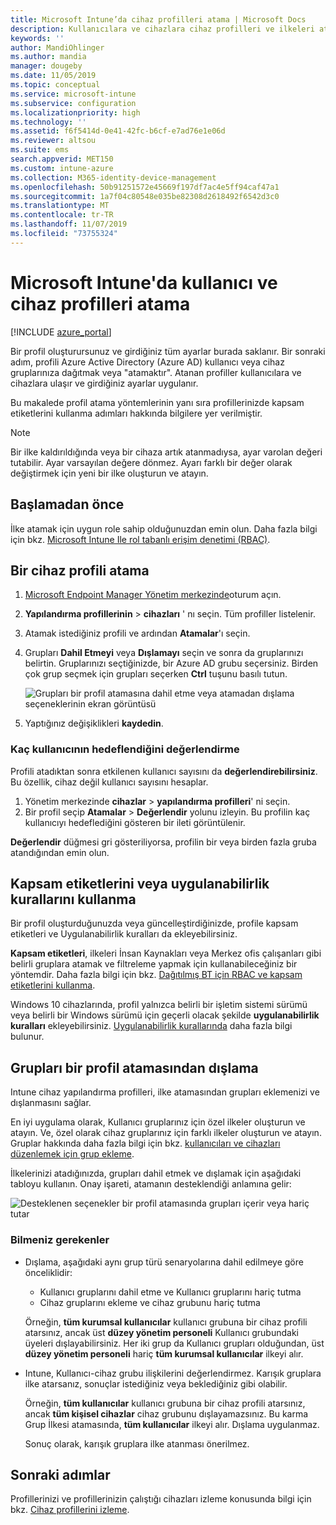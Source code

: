 ```yaml
---
title: Microsoft Intune’da cihaz profilleri atama | Microsoft Docs
description: Kullanıcılara ve cihazlara cihaz profilleri ve ilkeleri atamak için Azure portalını kullanın. Microsoft Intune'da grupları bir profil atamasının dışında tutmayı öğrenin.
keywords: ''
author: MandiOhlinger
ms.author: mandia
manager: dougeby
ms.date: 11/05/2019
ms.topic: conceptual
ms.service: microsoft-intune
ms.subservice: configuration
ms.localizationpriority: high
ms.technology: ''
ms.assetid: f6f5414d-0e41-42fc-b6cf-e7ad76e1e06d
ms.reviewer: altsou
ms.suite: ems
search.appverid: MET150
ms.custom: intune-azure
ms.collection: M365-identity-device-management
ms.openlocfilehash: 50b91251572e45669f197df7ac4e5ff94caf47a1
ms.sourcegitcommit: 1a7f04c80548e035be82308d2618492f6542d3c0
ms.translationtype: MT
ms.contentlocale: tr-TR
ms.lasthandoff: 11/07/2019
ms.locfileid: "73755324"
---
```

# <a name="assign-user-and-device-profiles-in-microsoft-intune"></a>Microsoft Intune'da kullanıcı ve cihaz profilleri atama

[!INCLUDE [azure_portal](../includes/azure_portal.md)]

Bir profil oluşturursunuz ve girdiğiniz tüm ayarlar burada saklanır. Bir sonraki adım, profili Azure Active Directory (Azure AD) kullanıcı veya cihaz gruplarınıza dağıtmak veya "atamaktır". Atanan profiller kullanıcılara ve cihazlara ulaşır ve girdiğiniz ayarlar uygulanır.

Bu makalede profil atama yöntemlerinin yanı sıra profillerinizde kapsam etiketlerini kullanma adımları hakkında bilgilere yer verilmiştir.

> [!NOTE]  
> Bir ilke kaldırıldığında veya bir cihaza artık atanmadıysa, ayar varolan değeri tutabilir. Ayar varsayılan değere dönmez. Ayarı farklı bir değer olarak değiştirmek için yeni bir ilke oluşturun ve atayın.

## <a name="before-you-begin"></a>Başlamadan önce

İlke atamak için uygun role sahip olduğunuzdan emin olun. Daha fazla bilgi için bkz. [Microsoft Intune Ile rol tabanlı erişim denetimi (RBAC)](../fundamentals/role-based-access-control.md).

## <a name="assign-a-device-profile"></a>Bir cihaz profili atama

1. [Microsoft Endpoint Manager Yönetim merkezinde](https://go.microsoft.com/fwlink/?linkid=2109431)oturum açın.
2. **Yapılandırma profillerinin** > **cihazları** ' nı seçin. Tüm profiller listelenir.
3. Atamak istediğiniz profili ve ardından **Atamalar**'ı seçin.
4. Grupları **Dahil Etmeyi** veya **Dışlamayı** seçin ve sonra da gruplarınızı belirtin. Gruplarınızı seçtiğinizde, bir Azure AD grubu seçersiniz. Birden çok grup seçmek için grupları seçerken **Ctrl** tuşunu basılı tutun.

    ![Grupları bir profil atamasına dahil etme veya atamadan dışlama seçeneklerinin ekran görüntüsü](./media/device-profile-assign/group-include-exclude.png)

5. Yaptığınız değişiklikleri **kaydedin**.

### <a name="evaluate-how-many-users-are-targeted"></a>Kaç kullanıcının hedeflendiğini değerlendirme

Profili atadıktan sonra etkilenen kullanıcı sayısını da **değerlendirebilirsiniz**. Bu özellik, cihaz değil kullanıcı sayısını hesaplar.

1. Yönetim merkezinde **cihazlar** > **yapılandırma profilleri**' ni seçin.
2. Bir profil seçip **Atamalar** > **Değerlendir** yolunu izleyin. Bu profilin kaç kullanıcıyı hedeflediğini gösteren bir ileti görüntülenir.

**Değerlendir** düğmesi gri gösteriliyorsa, profilin bir veya birden fazla gruba atandığından emin olun.

## <a name="use-scope-tags-or-applicability-rules"></a>Kapsam etiketlerini veya uygulanabilirlik kurallarını kullanma

Bir profil oluşturduğunuzda veya güncelleştirdiğinizde, profile kapsam etiketleri ve Uygulanabilirlik kuralları da ekleyebilirsiniz.

**Kapsam etiketleri**, ilkeleri İnsan Kaynakları veya Merkez ofis çalışanları gibi belirli gruplara atamak ve filtreleme yapmak için kullanabileceğiniz bir yöntemdir. Daha fazla bilgi için bkz. [Dağıtılmış BT için RBAC ve kapsam etiketlerini kullanma](../fundamentals/scope-tags.md).

Windows 10 cihazlarında, profil yalnızca belirli bir işletim sistemi sürümü veya belirli bir Windows sürümü için geçerli olacak şekilde **uygulanabilirlik kuralları** ekleyebilirsiniz. [Uygulanabilirlik kurallarında](device-profile-create.md#applicability-rules) daha fazla bilgi bulunur.

## <a name="exclude-groups-from-a-profile-assignment"></a>Grupları bir profil atamasından dışlama

Intune cihaz yapılandırma profilleri, ilke atamasından grupları eklemenizi ve dışlanmasını sağlar.

En iyi uygulama olarak, Kullanıcı gruplarınız için özel ilkeler oluşturun ve atayın. Ve, özel olarak cihaz gruplarınız için farklı ilkeler oluşturun ve atayın. Gruplar hakkında daha fazla bilgi için bkz. [kullanıcıları ve cihazları düzenlemek için grup ekleme](../fundamentals/groups-add.md).

İlkelerinizi atadığınızda, grupları dahil etmek ve dışlamak için aşağıdaki tabloyu kullanın. Onay işareti, atamanın desteklendiği anlamına gelir:

![Desteklenen seçenekler bir profil atamasında grupları içerir veya hariç tutar](./media/device-profile-assign/include-exclude-user-device-groups.png)

### <a name="what-you-should-know"></a>Bilmeniz gerekenler

- Dışlama, aşağıdaki aynı grup türü senaryolarına dahil edilmeye göre önceliklidir:

  - Kullanıcı gruplarını dahil etme ve Kullanıcı gruplarını hariç tutma
  - Cihaz gruplarını ekleme ve cihaz grubunu hariç tutma

  Örneğin, **tüm kurumsal kullanıcılar** kullanıcı grubuna bir cihaz profili atarsınız, ancak üst **düzey yönetim personeli** Kullanıcı grubundaki üyeleri dışlayabilirsiniz. Her iki grup da Kullanıcı grupları olduğundan, üst **düzey yönetim personeli** hariç **tüm kurumsal kullanıcılar** ilkeyi alır.

- Intune, Kullanıcı-cihaz grubu ilişkilerini değerlendirmez. Karışık gruplara ilke atarsanız, sonuçlar istediğiniz veya beklediğiniz gibi olabilir.

  Örneğin, **tüm kullanıcılar** kullanıcı grubuna bir cihaz profili atarsınız, ancak **tüm kişisel cihazlar** cihaz grubunu dışlayamazsınız. Bu karma Grup İlkesi atamasında, **tüm kullanıcılar** ilkeyi alır. Dışlama uygulanmaz.

  Sonuç olarak, karışık gruplara ilke atanması önerilmez.

## <a name="next-steps"></a>Sonraki adımlar

Profillerinizi ve profillerinizin çalıştığı cihazları izleme konusunda bilgi için bkz. [Cihaz profillerini izleme](device-profile-monitor.md).
